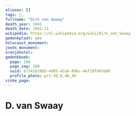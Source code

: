 ```yaml
---
aliases: []
tags: 👤, 
fullname: "Dirk van Swaay"
death_year: 1941
death_date: 1941-11
wikipedia: https://nl.wikipedia.org/wiki/Dirk_van_Swaay
gedenkplaat: yes
holocaust_monument:
joods_monument:
oranjehotel:
gedenkboek:
  page: 186
  page_img: 189
  uuid: 6/541b18b5-4d05-42a6-89bc-4ef19fd47e86
  profile_photo: pct:30,8,40,30
sinke_page:
---
```


# D. van Swaay